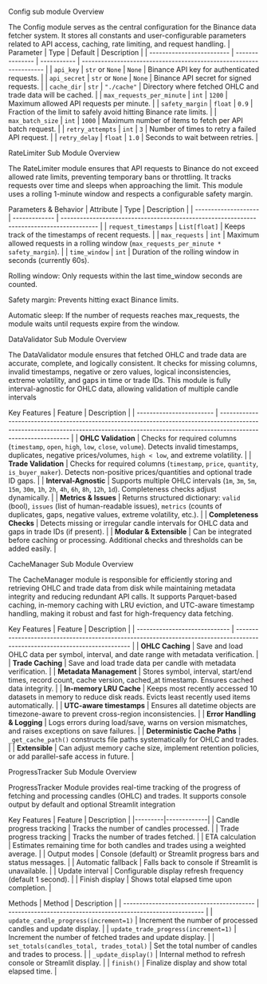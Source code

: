 Config sub module
Overview

The Config module serves as the central configuration for the Binance data fetcher system.
It stores all constants and user-configurable parameters related to API access, caching, rate limiting, and request handling.
| Parameter                 | Type            | Default     | Description                                                        |
| ------------------------- | --------------- | ----------- | ------------------------------------------------------------------ |
| `api_key`                 | `str` or `None` | `None`      | Binance API key for authenticated requests.                        |
| `api_secret`              | `str` or `None` | `None`      | Binance API secret for signed requests.                            |
| `cache_dir`               | `str`           | `"./cache"` | Directory where fetched OHLC and trade data will be cached.        |
| `max_requests_per_minute` | `int`           | `1200`      | Maximum allowed API requests per minute.                           |
| `safety_margin`           | `float`         | `0.9`       | Fraction of the limit to safely avoid hitting Binance rate limits. |
| `max_batch_size`          | `int`           | `1000`      | Maximum number of items to fetch per API batch request.            |
| `retry_attempts`          | `int`           | `3`         | Number of times to retry a failed API request.                     |
| `retry_delay`             | `float`         | `1.0`       | Seconds to wait between retries.                                   |


RateLimiter Sub Module
Overview

The RateLimiter module ensures that API requests to Binance do not exceed allowed rate limits, preventing temporary bans or throttling.
It tracks requests over time and sleeps when approaching the limit. This module uses a rolling 1-minute window and respects a configurable safety margin.

Parameters & Behavior
| Attribute            | Type          | Description                                                                               |
| -------------------- | ------------- | ----------------------------------------------------------------------------------------- |
| `request_timestamps` | `List[float]` | Keeps track of the timestamps of recent requests.                                         |
| `max_requests`       | `int`         | Maximum allowed requests in a rolling window (`max_requests_per_minute * safety_margin`). |
| `time_window`        | `int`         | Duration of the rolling window in seconds (currently 60s). 

Rolling window: Only requests within the last time_window seconds are counted.

Safety margin: Prevents hitting exact Binance limits.

Automatic sleep: If the number of requests reaches max_requests, the module waits until requests expire from the window.


DataValidator Sub Module
Overview

The DataValidator module ensures that fetched OHLC and trade data are accurate, complete, and logically consistent.
It checks for missing columns, invalid timestamps, negative or zero values, logical inconsistencies, extreme volatility, and gaps in time or trade IDs.
This module is fully interval-agnostic for OHLC data, allowing validation of multiple candle intervals

Key Features
| Feature                  | Description                                                                                                                                                                                 |
| ------------------------ | ------------------------------------------------------------------------------------------------------------------------------------------------------------------------------------------- |
| **OHLC Validation**      | Checks for required columns (`timestamp`, `open`, `high`, `low`, `close`, `volume`). Detects invalid timestamps, duplicates, negative prices/volumes, `high < low`, and extreme volatility. |
| **Trade Validation**     | Checks for required columns (`timestamp`, `price`, `quantity`, `is_buyer_maker`). Detects non-positive prices/quantities and optional trade ID gaps.                                        |
| **Interval-Agnostic**    | Supports multiple OHLC intervals (`1m`, `3m`, `5m`, `15m`, `30m`, `1h`, `2h`, `4h`, `6h`, `8h`, `12h`, `1d`). Completeness checks adjust dynamically.                                       |
| **Metrics & Issues**     | Returns structured dictionary: `valid` (bool), `issues` (list of human-readable issues), `metrics` (counts of duplicates, gaps, negative values, extreme volatility, etc.).                 |
| **Completeness Checks**  | Detects missing or irregular candle intervals for OHLC data and gaps in trade IDs (if present).                                                                                             |
| **Modular & Extensible** | Can be integrated before caching or processing. Additional checks and thresholds can be added easily.                                                                                       |


CacheManager Sub Module
Overview

The CacheManager module is responsible for efficiently storing and retrieving OHLC and trade data from disk while maintaining metadata integrity and reducing redundant API calls.
It supports Parquet-based caching, in-memory caching with LRU eviction, and UTC-aware timestamp handling, making it robust and fast for high-frequency data fetching.

Key Features
| Feature                       | Description                                                                                                                 |
| ----------------------------- | --------------------------------------------------------------------------------------------------------------------------- |
| **OHLC Caching**              | Save and load OHLC data per symbol, interval, and date range with metadata verification.                                    |
| **Trade Caching**             | Save and load trade data per candle with metadata verification.                                                             |
| **Metadata Management**       | Stores symbol, interval, start/end times, record count, cache version, cached\_at timestamp. Ensures cached data integrity. |
| **In-memory LRU Cache**       | Keeps most recently accessed 10 datasets in memory to reduce disk reads. Evicts least recently used items automatically.    |
| **UTC-aware timestamps**      | Ensures all datetime objects are timezone-aware to prevent cross-region inconsistencies.                                    |
| **Error Handling & Logging**  | Logs errors during load/save, warns on version mismatches, and raises exceptions on save failures.                          |
| **Deterministic Cache Paths** | `_get_cache_path()` constructs file paths systematically for OHLC and trades.                                               |
| **Extensible**                | Can adjust memory cache size, implement retention policies, or add parallel-safe access in future.                          |

ProgressTracker Sub Module
Overview 

ProgressTracker Module provides real-time tracking of the progress of fetching and processing candles (OHLC) and trades. It supports console output by default and optional Streamlit integration

Key Features
| Feature | Description |
|---------|-------------|
| Candle progress tracking | Tracks the number of candles processed. |
| Trade progress tracking | Tracks the number of trades fetched. |
| ETA calculation | Estimates remaining time for both candles and trades using a weighted average. |
| Output modes | Console (default) or Streamlit progress bars and status messages. |
| Automatic fallback | Falls back to console if Streamlit is unavailable. |
| Update interval | Configurable display refresh frequency (default 1 second). |
| Finish display | Shows total elapsed time upon completion. |

Methods
| Method                                    | Description                                                   |
| ----------------------------------------- | ------------------------------------------------------------- |
| `update_candle_progress(increment=1)`     | Increment the number of processed candles and update display. |
| `update_trade_progress(increment=1)`      | Increment the number of fetched trades and update display.    |
| `set_totals(candles_total, trades_total)` | Set the total number of candles and trades to process.        |
| `_update_display()`                       | Internal method to refresh console or Streamlit display.      |
| `finish()`                                | Finalize display and show total elapsed time.                 |
